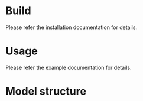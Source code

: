 # Build
Please refer the installation documentation for details.


# Usage
Please refer the example documentation for details.

# Model structure